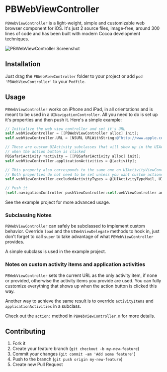 # PBWebViewController

`PBWebViewController` is a light-weight, simple and customizable web browser component for iOS.
It's just 2 source files, image-free, around 300 lines of code and has been built with modern Cocoa development techniques.

![PBWebViewController Screenshot](http://f.cl.ly/items/0e3x1u1L133t13230u37/PBWebViewController-Screenshot.jpg)

## Installation

Just drag the `PBWebViewController` folder to your project or add `pod 'PBWebViewController'` to your `Podfile`.

## Usage

`PBWebViewController` works on iPhone and iPad, in all orientations and is meant to be used in a `UINavigationController`.
All you need to do is set up it's properties and then push it. Here's a simple example:

```objective-c
// Initialize the web view controller and set it's URL
self.webViewController = [[PBWebViewController alloc] init];
self.webViewController.URL = [NSURL URLWithString:@"http://www.apple.com"];

// These are custom UIActivity subclasses that will show up in the UIActivityViewController
// when the action button is clicked
PBSafariActivity *activity = [[PBSafariActivity alloc] init];
self.webViewController.applicationActivities = @[activity];

// This property also corresponds to the same one on UIActivityViewController
// Both properties do not need to be set unless you want custom actions
self.webViewController.excludedActivityTypes = @[UIActivityTypeMail, UIActivityTypeMessage, UIActivityTypePostToWeibo];

// Push it
[self.navigationController pushViewController:self.webViewController animated:YES];
```

See the example project for more advanced usage.

### Subclassing Notes

`PBWebViewController` can safely be subclassed to implement custom behavior.
Override `load` and the `UIWebViewDelegate` methods to hook in,
just don't forget to call `super` to take advantage of what `PBWebViewController` provides.

A simple subclass is used in the example project.

### Notes on custom activity items and application activities

`PBWebViewController` sets the current URL as the only activity item, if none or provided,
otherwise the activity items you provide are used.
You can fully customize everything that shows up when the action button is clicked this way.

Another way to achieve the same result is to override `activityItems` and `applicationActivities` in a subclass.

Check out the `action:` method in `PBWebViewController.m` for more details.

## Contributing

1. Fork it
2. Create your feature branch (`git checkout -b my-new-feature`)
3. Commit your changes (`git commit -am 'Add some feature'`)
4. Push to the branch (`git push origin my-new-feature`)
5. Create new Pull Request

